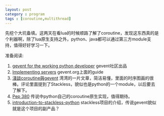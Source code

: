 ```yaml
---
layout: post
category : program 
tags : [coroutine,multithread]
---
```

先挖个大坑备填。这两天在看lua的时候顺路了解了coroutine，发现这东西真的是个利器啊，除了lua原生支持之外，python、java都可以通过第三方module支持，值得好好学习一下。

准备阅读:
1. [gevent for the working python developer](http://sdiehl.github.io/gevent-tutorial/) gevent社区出品
2. [Implementing servers](http://www.gevent.org/servers.html) gevent.org上面的guide
3. [淺談coroutine與gevent](http://blog.ez2learn.com/2010/07/17/talk-about-coroutine-and-gevent/) 湾湾的一片文章，简洁易懂，里面的时序图画的很棒。评论里面提到了Stackless，貌似也是python的一个module，以后要去了解下。
4. [Pep 380](http://www.python.org/dev/peps/pep-0380/) 传说中python自己的coroutine原生实现，值得期待。
5. [introduction-to-stackless-python](http://www.grant-olson.net/projects/1970/01/02/introduction-to-stackless-python.html) stackless项目的介绍，传说gevent貌似就是这个项目的副产品？

